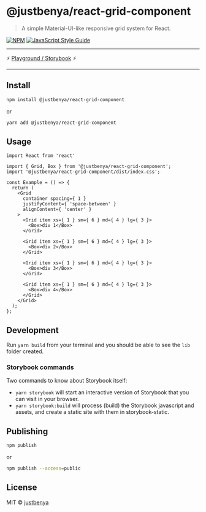 # @justbenya/react-grid-component

> A simple Material-UI-like responsive grid system for React.

[![NPM](https://img.shields.io/npm/v/@justbenya/react-grid-component.svg)](https://www.npmjs.com/package/@justbenya/react-grid-component) [![JavaScript Style Guide](https://img.shields.io/badge/code_style-standard-brightgreen.svg)](https://standardjs.com)

-----

⚡ [Playground / Storybook](https://competent-mccarthy-6f9f29.netlify.app/) ⚡

----

## Install

```bash
npm install @justbenya/react-grid-component
```

or

```bash
yarn add @justbenya/react-grid-component
```

## Usage

```tsx
import React from 'react'

import { Grid, Box } from '@justbenya/react-grid-component';
import '@justbenya/react-grid-component/dist/index.css';

const Example = () => {
  return (
    <Grid
      container spacing={ 1 }
      justifyContent={ 'space-between' }
      alignContent={ 'center' }
    >
      <Grid item xs={ 1 } sm={ 6 } md={ 4 } lg={ 3 }>
        <Box>div 1</Box>
      </Grid>

      <Grid item xs={ 1 } sm={ 6 } md={ 4 } lg={ 3 }>
        <Box>div 2</Box>
      </Grid>

      <Grid item xs={ 1 } sm={ 6 } md={ 4 } lg={ 3 }>
        <Box>div 3</Box>
      </Grid>

      <Grid item xs={ 1 } sm={ 6 } md={ 4 } lg={ 3 }>
        <Box>div 4</Box>
      </Grid>
    </Grid>
  );
};
```

## Development
Run ```yarn build``` from your terminal and you should be able to see the ```lib``` folder created.

### Storybook commands
Two commands to know about Storybook itself:

- ```yarn storybook``` will start an interactive version of Storybook that you can visit in your browser.
- ```yarn storybook:build``` will process (build) the Storybook javascript and assets, and create a static site with them in storybook-static.

## Publishing
```bash
npm publish
```

or

```bash
npm publish --access=public
```

## License

MIT © [justbenya](https://github.com/justbenya)
